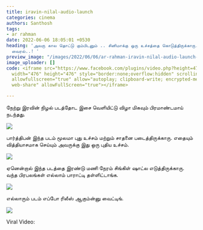 ```yaml
---
title: iravin-nilal-audio-launch
categories: cinema
authors: Santhosh
tags:
- ar rahman
date: 2022-06-06 18:05:01 +0530
heading: 'அவரு கால தொட்டு கும்பிடனும் .. சினிமாக்கு ஒரு உச்சத்தை கொடுத்திருக்காரு..வீடியோ
  வைரல்..! '
preview_image: "/images/2022/06/06/ar-rahman-iravin-nilal-audio-launch-jpg.jpeg"
image_uploader: []
code: <iframe src="https://www.facebook.com/plugins/video.php?height=476&href=https%3A%2F%2Fwww.facebook.com%2FGalattaMedia%2Fvideos%2F417234833627744%2F&show_text=false&width=476&t=0"
  width="476" height="476" style="border:none;overflow:hidden" scrolling="no" frameborder="0"
  allowfullscreen="true" allow="autoplay; clipboard-write; encrypted-media; picture-in-picture;
  web-share" allowFullScreen="true"></iframe>

---
```

நேற்று இரவின் நிழல் படத்தோட இசை  வெளியிட்டு விழா மிகவும் பிரமாண்டமாய் நடந்தது.

![](/images/2022/06/06/iravin-nilal-audio-lauch-4-jpg.jpeg)

பார்த்திபன் இந்த படம் மூலமா புது உச்சம் மற்றும் சாதனை படைத்திருக்காரு. எதையும் வித்தியாசமாக செய்யும் அவருக்கு இது ஒரு புதிய உச்சம்.

![](/images/2022/06/06/iravin-nilal-audio-lauch-2-jpg.jpeg)

ஏனென்றால் இந்த படத்தை இரண்டு மணி நேரம் சிங்கிள் ஷாட்ல எடுத்திருக்காரு. வந்த பிரபலங்கள் எல்லாம் பாராட்டி தள்ளிட்டாங்க.

![](/images/2022/06/06/iravin-nilal-audio-lauch-1-jpg.jpeg)

எல்லாரும் படம் எப்போ ரிலீஸ் ஆகும்ன்னு வைட்டிங்.

![](/images/2022/06/06/iravin-nilal-audio-lauch-3-jpg.jpeg)

Viral Video:
